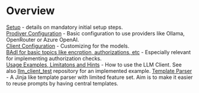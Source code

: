 # Overview

[Setup](Setup.md) - details on mandatory initial setup steps.\
[Prodiver Configuration](Provider.md) - Basic configuration to use providers like Ollama, OpenRouter or Azure OpenAI.\
[Client Configuration](ClientConfiguration.md) - Customizing for the models.\
[BAdI for basic topics like encrption, authorizations, etc](Badi_ZLLM_IMPLEMENTATION.md) - Especially relevant for implementing authorization checks.\
[Usage Examples, Limitatons and Hints](Usage.md) - How to use the LLM Client. See also [llm_client_test](https://github.com/abap-ai/llm_client_tests) repository for an implemented example.
[Template Parser](TemplateParser.md) - A Jinja like template parser with limited feature set. Aim is to make it easier to reuse prompts by having central templates.